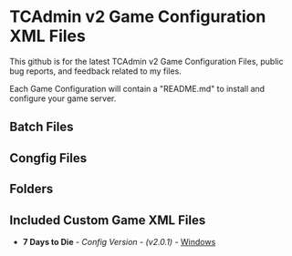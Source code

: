# TCAdmin v2 Game Configuration XML Files

This github is for the latest TCAdmin v2 Game Configuration Files, public bug reports, and feedback related to my files.

Each Game Configuration will contain a "README.md" to install and configure your game server.

## Batch Files

## Congfig Files

## Folders

## Included Custom Game XML Files

* **7 Days to Die** - *Config Version - (v2.0.1)* - [Windows](https://www.ukpowered.uk/download/7-days-die-tcadmin-v2-windows/?wpdmdl=6912&masterkey=59963ce9ba7b6https://www.ukpowered.uk/download/7-days-die-tcadmin-v2-windows/?wpdmdl=6912&masterkey=59963ce9ba7b6)
